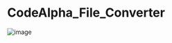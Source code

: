 # CodeAlpha_File_Converter
![image](https://github.com/suraj-raj01/CodeAlpha_File_Converter/assets/128143875/b6d81763-ff8a-434e-979f-c65924a4808a)
